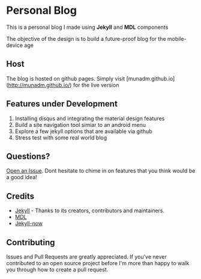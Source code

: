 # Personal Blog

This is a personal blog I made using **Jekyll** and **MDL** components

The objective of the design is to build a future-proof blog for the mobile-device age

## Host

The blog is hosted on github pages. Simply visit [munadm.github.io] (http://munadm.github.io/) for the live version


## Features under Development

1. Installing disqus and integrating the material design features
2. Build a site navigation tool simiar to an android menu
3. Explore a few jekyll options that are available via github
4. Stress test with some real world blog

## Questions?

[Open an Issue](https://github.com/munadm/munadm.github.io/issues). Dont hesitate to chime in on features that you think would be a good idea!

## Credits

- [Jekyll](https://github.com/jekyll/jekyll) - Thanks to its creators, contributors and maintainers.
- [MDL](http://www.getmdl.io/)
- [Jekyll-now](https://github.com/barryclark/jekyll-now)

## Contributing

Issues and Pull Requests are greatly appreciated. If you've never contributed to an open source project before I'm more than happy to walk you through how to create a pull request.
